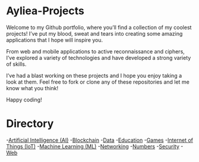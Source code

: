 # Ayliea-Projects

Welcome to my Github portfolio, where you’ll find a collection of my coolest projects! I’ve put my blood, sweat and tears into creating some amazing applications that I hope will inspire you.

From web and mobile applications to active reconnaissance and ciphers, I’ve explored a variety of technologies and have developed a strong variety of skills.

I’ve had a blast working on these projects and I hope you enjoy taking a look at them. Feel free to fork or clone any of these repositories and let me know what you think!

Happy coding!

# Directory

-[Artificial Intelligence (AI)](https://github.com/Ayliea/Ayliea-Projects/blob/main/Artificial-Intelligence) -[Blockchain](https://github.com/Ayliea/Ayliea-Projects/blob/main/Blockchain) -[Data](https://github.com/Ayliea/Ayliea-Projects/blob/main/Data) -[Education](https://github.com/Ayliea/Ayliea-Projects/blob/main/Education) -[Games](https://github.com/Ayliea/Ayliea-Projects/blob/main/Games) -[Internet of Things (IoT)](https://github.com/Ayliea/Ayliea-Projects/blob/main/Internet-of-Things) -[Machine Learning (ML)](https://github.com/Ayliea/Ayliea-Projects/blob/main/Machine-Learning) -[Networking](https://github.com/Ayliea/Ayliea-Projects/blob/main/Networking) -[Numbers](https://github.com/Ayliea/Ayliea-Projects/blob/main/Numbers) -[Security](https://github.com/Ayliea/Ayliea-Projects/blob/main/Cybersecurity) -[Web](https://github.com/Ayliea/Ayliea-Projects/blob/main/Web)
